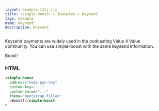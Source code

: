 ```yaml
---
layout: example.11ty.cjs
title: <simple-boost> ⌲ Examples ⌲ Keysend
tags: example
name: Keysend
description: Keysend
---
```


Keysend payments are widely used in the podcasting Value 4 Value community. You can use simple-boost with the same keysend information.

<simple-boost
method="keysend"
address="030a58b8653d32b99200a2334cfe913e51dc7d155aa0116c176657a4f1722677a3"
custom-key="696969"
custom-value="3wQCCrfOAMYNzOh1sL05"
amount="2000"
theme="bootstrap-filled">Boost!</simple-boost>

<h3>HTML</h3>

```html
<simple-boost
  address="node-pub-key"
  custom-key="..."
  custom-value="..."
  theme="bootstrap-filled"
  >Boost!</simple-boost
>
```
